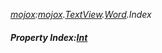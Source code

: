 _[mojox](../../modules/mojox/mojox-module.md):[mojox](../../modules/mojox/mojox-module.md).[TextView](../../modules/mojox/mojox-textview.md).[Word](../../modules/mojox/mojox-textview-word.md).Index_
##### Property Index:[Int](../../modules/wonkey/wonkey-types-int.md)
